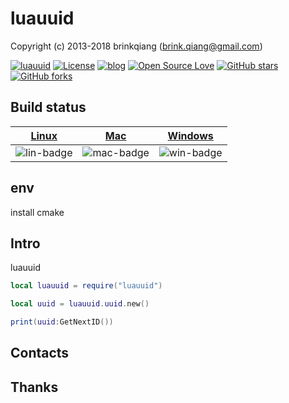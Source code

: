 # luauuid

Copyright (c) 2013-2018 brinkqiang (brink.qiang@gmail.com)

[![luauuid](https://img.shields.io/badge/brinkqiang-luauuid-blue.svg?style=flat-square)](https://github.com/brinkqiang/luauuid)
[![License](https://img.shields.io/badge/license-MIT-brightgreen.svg)](https://github.com/brinkqiang/luauuid/blob/master/LICENSE)
[![blog](https://img.shields.io/badge/Author-Blog-7AD6FD.svg)](https://brinkqiang.github.io/)
[![Open Source Love](https://badges.frapsoft.com/os/v3/open-source.png)](https://github.com/brinkqiang)
[![GitHub stars](https://img.shields.io/github/stars/brinkqiang/luauuid.svg?label=Stars)](https://github.com/brinkqiang/luauuid) 
[![GitHub forks](https://img.shields.io/github/forks/brinkqiang/luauuid.svg?label=Fork)](https://github.com/brinkqiang/luauuid)

## Build status
| [Linux][lin-link] | [Mac][mac-link] | [Windows][win-link] |
| :---------------: | :----------------: | :-----------------: |
| ![lin-badge]      | ![mac-badge]       | ![win-badge]        |

[lin-badge]: https://github.com/brinkqiang/luauuid/workflows/linux/badge.svg "linux build status"
[lin-link]:  https://github.com/brinkqiang/luauuid/actions/workflows/linux.yml "linux build status"
[mac-badge]: https://github.com/brinkqiang/luauuid/workflows/mac/badge.svg "mac build status"
[mac-link]:  https://github.com/brinkqiang/luauuid/actions/workflows/mac.yml "mac build status"
[win-badge]: https://github.com/brinkqiang/luauuid/workflows/win/badge.svg "win build status"
[win-link]:  https://github.com/brinkqiang/luauuid/actions/workflows/win.yml "win build status"

## env
install cmake
## Intro
luauuid
```lua
local luauuid = require("luauuid")

local uuid = luauuid.uuid.new()

print(uuid:GetNextID())
```
## Contacts

## Thanks
